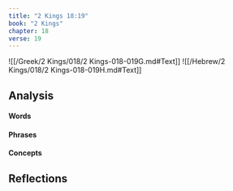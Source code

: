 ```yaml
---
title: "2 Kings 18:19"
book: "2 Kings"
chapter: 18
verse: 19
---
```

![[/Greek/2 Kings/018/2 Kings-018-019G.md#Text]]
![[/Hebrew/2 Kings/018/2 Kings-018-019H.md#Text]]

## Analysis

#### Words

#### Phrases

#### Concepts

## Reflections

